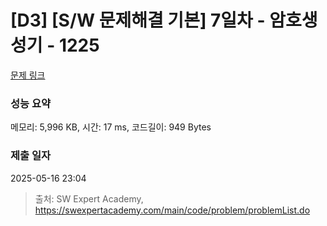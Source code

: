 # [D3] [S/W 문제해결 기본] 7일차 - 암호생성기 - 1225 

[문제 링크](https://swexpertacademy.com/main/code/problem/problemDetail.do?contestProbId=AV14uWl6AF0CFAYD) 

### 성능 요약

메모리: 5,996 KB, 시간: 17 ms, 코드길이: 949 Bytes

### 제출 일자

2025-05-16 23:04



> 출처: SW Expert Academy, https://swexpertacademy.com/main/code/problem/problemList.do